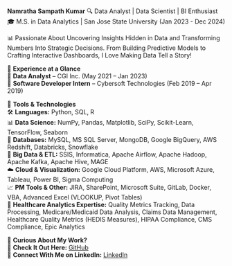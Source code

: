 **Namratha Sampath Kumar** 
🔍 Data Analyst | Data Scientist | BI Enthusiast  
🎓 M.S. in Data Analytics | San Jose State University (Jan 2023 - Dec 2024)  

📊 Passionate About Uncovering Insights Hidden in Data and Transforming Numbers Into Strategic Decisions. From Building Predictive Models to Crafting Interactive Dashboards, I Love Making Data Tell a Story!  

🔹 **Experience at a Glance**  
📌 **Data Analyst** – CGI Inc. (May 2021 – Jan 2023)  
📌 **Software Developer Intern** – Cybersoft Technologies (Feb 2019 – Apr 2019)  

🔹 **Tools & Technologies**  
🛠 **Languages:** Python, SQL, R  
📊 **Data Science:** NumPy, Pandas, Matplotlib, SciPy, Scikit-Learn, TensorFlow, Seaborn  
💾 **Databases:** MySQL, MS SQL Server, MongoDB, Google BigQuery, AWS Redshift, Databricks, Snowflake  
🚀 **Big Data & ETL:** SSIS, Informatica, Apache Airflow, Apache Hadoop, Apache Kafka, Apache Hive, MAGE  
☁️ **Cloud & Visualization:** Google Cloud Platform, AWS, Microsoft Azure, Tableau, Power BI, Sigma Computing  
📈 **PM Tools & Other:** JIRA, SharePoint, Microsoft Suite, GitLab, Docker, VBA, Advanced Excel (VLOOKUP, Pivot Tables)  
🏥 **Healthcare Analytics Expertise:** Quality Metrics Tracking, Data Processing, Medicare/Medicaid Data Analysis, Claims Data Management, Healthcare Quality Metrics (HEDIS Measures), HIPAA Compliance, CMS Compliance, Epic Analytics  

🔹 **Curious About My Work?**  
🚀 **Check It Out Here:** [GitHub](https://github.com/NamrathaSampath?tab=repositories)  
🔗 **Connect With Me on LinkedIn:** [LinkedIn](https://www.linkedin.com/in/namratha1911/)  
